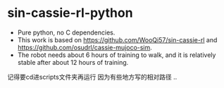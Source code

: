 # sin-cassie-rl-python

- Pure python, no C dependencies.
- This work is based on https://github.com/WooQi57/sin-cassie-rl and https://github.com/osudrl/cassie-mujoco-sim.
- The robot needs about 6 hours of training to walk, and it is relatively stable after about 12 hours of training.

记得要cd进scripts文件夹再运行
因为有些地方写的相对路径 ..
